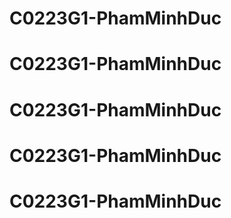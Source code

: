 # C0223G1-PhamMinhDuc
# C0223G1-PhamMinhDuc
# C0223G1-PhamMinhDuc
# C0223G1-PhamMinhDuc
# C0223G1-PhamMinhDuc
